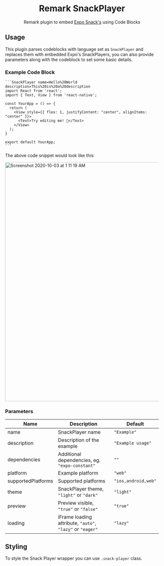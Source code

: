 <h1 align="center">Remark SnackPlayer</h1>

<p align="center">Remark plugin to embed <a href="https://snack.expo.io/">Expo Snack's</a> using Code Blocks</p>

## Usage

This plugin parses codeblocks with language set as `SnackPlayer` and replaces them with embedded Expo's SnackPlayers, you can also provide parameters along with the codeblock to set some basic details.

### Example Code Block

````
```SnackPlayer name=Hello%20World description=This%20is%20a%20description
import React from 'react';
import { Text, View } from 'react-native';

const YourApp = () => {
  return (
    <View style={{ flex: 1, justifyContent: "center", alignItems: "center" }}>
      <Text>Try editing me! 🎉</Text>
    </View>
  );
}

export default YourApp;
```
````

The above code snippet would look like this:

<img width="783" alt="Screenshot 2020-10-03 at 1 11 19 AM" src="https://user-images.githubusercontent.com/11258286/94963203-67de3500-0515-11eb-974a-a2289c0bfdc8.png">

### Parameters

| Name               | Description                              | Default             |
| ------------------ | ---------------------------------------- | ------------------- |
| name               | SnackPlayer name                         | `"Example"`         |
| description        | Description of the example               | `"Example usage"`   |
| dependencies       | Additional dependencies, eg. `"expo-constant"` | `""`                |
| platform           | Example platform                         | `"web"`             |
| supportedPlatforms | Supported platforms                      | `"ios,android,web"` |
| theme              | SnackPlayer theme, `"light"` or `"dark"` | `"light"`           |
| preview            | Preview visible, `"true"` or `"false"`   | `"true"`            |
| loading            | iFrame loading attribute, `"auto"`, `"lazy"` or `"eager"` | `"lazy"`            |

## Styling

To style the Snack Player wrapper you can use `.snack-player` class.
